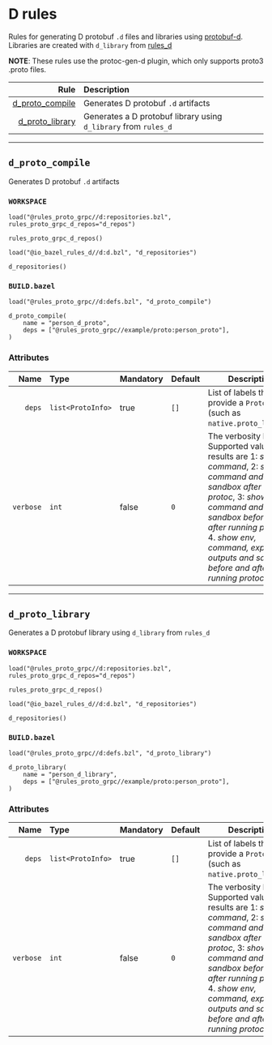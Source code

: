 # D rules

Rules for generating D protobuf `.d` files and libraries using [protobuf-d](https://github.com/dcarp/protobuf-d). Libraries are created with `d_library` from [rules_d](https://github.com/bazelbuild/rules_d)

**NOTE**: These rules use the protoc-gen-d plugin, which only supports proto3 .proto files.

| Rule | Description |
| ---: | :--- |
| [d_proto_compile](#d_proto_compile) | Generates D protobuf `.d` artifacts |
| [d_proto_library](#d_proto_library) | Generates a D protobuf library using `d_library` from `rules_d` |

---

## `d_proto_compile`

Generates D protobuf `.d` artifacts

### `WORKSPACE`

```skylark
load("@rules_proto_grpc//d:repositories.bzl", rules_proto_grpc_d_repos="d_repos")

rules_proto_grpc_d_repos()

load("@io_bazel_rules_d//d:d.bzl", "d_repositories")

d_repositories()
```

### `BUILD.bazel`

```skylark
load("@rules_proto_grpc//d:defs.bzl", "d_proto_compile")

d_proto_compile(
    name = "person_d_proto",
    deps = ["@rules_proto_grpc//example/proto:person_proto"],
)
```

### Attributes

| Name | Type | Mandatory | Default | Description |
| ---: | :--- | --------- | ------- | ----------- |
| `deps` | `list<ProtoInfo>` | true | `[]`    | List of labels that provide a `ProtoInfo` (such as `native.proto_library`)          |
| `verbose` | `int` | false | `0`    | The verbosity level. Supported values and results are 1: *show command*, 2: *show command and sandbox after running protoc*, 3: *show command and sandbox before and after running protoc*, 4. *show env, command, expected outputs and sandbox before and after running protoc*          |

---

## `d_proto_library`

Generates a D protobuf library using `d_library` from `rules_d`

### `WORKSPACE`

```skylark
load("@rules_proto_grpc//d:repositories.bzl", rules_proto_grpc_d_repos="d_repos")

rules_proto_grpc_d_repos()

load("@io_bazel_rules_d//d:d.bzl", "d_repositories")

d_repositories()
```

### `BUILD.bazel`

```skylark
load("@rules_proto_grpc//d:defs.bzl", "d_proto_library")

d_proto_library(
    name = "person_d_library",
    deps = ["@rules_proto_grpc//example/proto:person_proto"],
)
```

### Attributes

| Name | Type | Mandatory | Default | Description |
| ---: | :--- | --------- | ------- | ----------- |
| `deps` | `list<ProtoInfo>` | true | `[]`    | List of labels that provide a `ProtoInfo` (such as `native.proto_library`)          |
| `verbose` | `int` | false | `0`    | The verbosity level. Supported values and results are 1: *show command*, 2: *show command and sandbox after running protoc*, 3: *show command and sandbox before and after running protoc*, 4. *show env, command, expected outputs and sandbox before and after running protoc*          |

